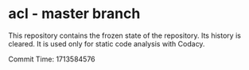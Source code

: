 # acl - master branch

This repository contains the frozen state of the repository.
Its history is cleared. It is used only for static code
analysis with Codacy.

Commit Time: 1713584576